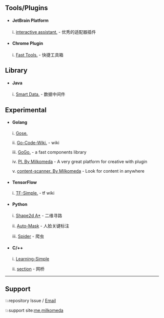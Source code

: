 ## Tools/Plugins

- #### JetBrain Platform
    i.  [interactive assistant.](https://github.com/lauvinson/interactive-assistant) - 优秀的适配器插件


- #### Chrome Plugin
    i.  [Fast Tools.](https://github.com/milkomeda-org/anybase) - 快捷工具箱


## Library
- #### Java
    i. [Smart Data.](https://github.com/lauvinson/smart-data.git) - 数据中间件

## Experimental
- #### Golang
    i. [Gose.](https://github.com/lauvinson/gose)

    ii. [Go-Code-Wiki.](https://github.com/lauvinson/go-simple-learning) - wiki
    
    iii. [GoGo.](https://github.com/lauvinson/gogo) - a fast components library
    
    iv. [PI. By Milkomeda](https://github.com/milkomeda-org/PI) - A very great platform for creative with plugin
    
    v. [content-scanner. By Milkomeda](https://github.com/milkomeda-org/content-scanner) - Look for content in anywhere
- #### TensorFlow
    i. [TF-Simple.](https://github.com/lauvinson/tf-model) - tf wiki
- #### Python
    i. [Shape2d A*](https://github.com/lauvinson/hacker-2019-guitar) - 二维寻路

    ii. [Auto-Mask](https://github.com/lauvinson/auto-mask) - 人脸关键标注
    
    iii. [Spider](https://github.com/lauvinson/myspider) - 爬虫
- #### C/++
    i. [Learning-Simple](https://github.com/lauvinson/c-learn) 
    
    ii. [section](https://github.com/lauvinson/section) - 网桥

---
## Support
:boom:repository Issue / [Email](mailto:wincentlauvinson@gmail.com)

:boom:support site:[me](https://www.lauvinson.com),[milkomeda](https://www.milkomeda.org)
